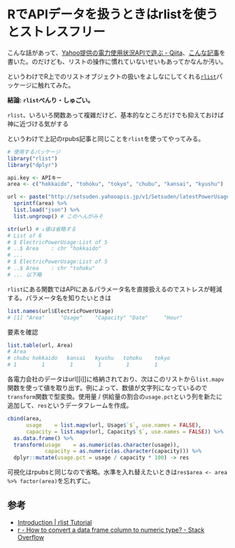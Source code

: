 # RでAPIデータを扱うときはrlistを使うとストレスフリー

こんな話があって、[Yahoo提供の電力使用状況APIで遊ぶ - Qiita](http://qiita.com/Gen6/items/1d17d0af1cf7dfb3abbd)、[こんな記事](http://rpubs.com/uri-sy/yahoo_latest_power_usage_api)を書いた。のだけども、リストの操作に慣れていないせいもあってかなんか汚い。

というわけでR上でのリストオブジェクトの扱いをよしなにしてくれる[`rlist`](http://cran.r-project.org/web/packages/rlist/index.html)パッケージに触れてみた。

**結論: `rlist`べんり・しゅごい。**
  
`rlist`、いろいろ関数あって複雑だけど、基本的なところだけでも抑えておけば神に近づける気がする
  
というわけで上記のrpubs記事と同じことを`rlist`を使ってやってみる。

```r
# 使用するパッケージ
library("rlist")
library("dplyr")
```

```r
api.key <- APIキー
area <- c("hokkaido", "tohoku", "tokyo", "chubu", "kansai", "kyushu")

url <- paste("http://setsuden.yahooapis.jp/v1/Setsuden/latestPowerUsage?appid=", api.key, "&area=%s&output=json", sep = "") %>%
  sprintf(area) %>% 
  list.load("json") %>% 
  list.ungroup() # このへんがみそ
```

```r
str(url) # ↓値は省略する
# List of 6
# $ ElectricPowerUsage:List of 5
# ..$ Area    : chr "hokkaido"
# ...
# $ ElectricPowerUsage:List of 5
# ..$ Area    : chr "tohoku"
# ... 以下略
```

`rlist`にある関数ではAPIにあるパラメータ名を直接扱えるのでストレスが軽減する。パラメータ名を知りたいときは

```r
list.names(url$ElectricPowerUsage)
# [1] "Area"     "Usage"    "Capacity" "Date"     "Hour"    
```

要素を確認

```r
list.table(url, Area)
# Area
# chubu hokkaido   kansai   kyushu   tohoku    tokyo 
# 1        1        1        1        1        1
```

各電力会社のデータはurl[[i]]に格納されており、次はこのリストから`list.mapv`関数を使って値を取り出す。例によって、数値が文字列になっているので`transform`関数で型変換。使用量 / 供給量の割合の`usage.pct`という列を新たに追加して、`res`というデータフレームを作成。

```r
cbind(area,
      usage    = list.mapv(url, Usage$`$`, use.names = FALSE), 
      capacity = list.mapv(url, Capacity$`$`, use.names = FALSE)) %>% 
  as.data.frame() %>% 
  transform(usage    = as.numeric(as.character(usage)),
            capacity = as.numeric(as.character(capacity))) %>% 
  dplyr::mutate(usage.pct = usage / capacity * 100) -> res
```

可視化はrpubsと同じなので省略。水準を入れ替えたいときは`res$area <- area %>% factor(area)`を忘れずに。

## 参考

* [Introduction | rlist Tutorial](http://renkun.me/rlist-tutorial/)
* [r - How to convert a data frame column to numeric type? - Stack Overflow](http://stackoverflow.com/questions/2288485/how-to-convert-a-data-frame-column-to-numeric-type)
